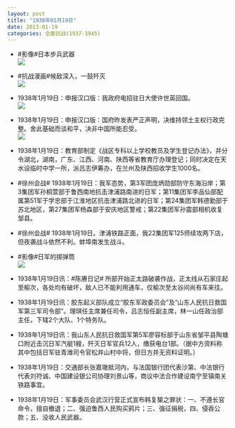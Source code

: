 ```yaml
---
layout: post
title: "1938年01月19日"
date: 2013-01-19
categories: 全面抗战(1937-1945)
---
```


<meta name="referrer" content="no-referrer" />

- #影像#日本步兵武器 <br/><img src="https://ww3.sinaimg.cn/large/aca367d8jw1e0z807mfflj.jpg" />

- #抗战漫画#候敌深入，一鼓歼灭 <br/><img src="https://ww3.sinaimg.cn/large/aca367d8jw1e0z69sqquzj.jpg" />

- 1938年1月19日：申报汉口版：我政府电招驻日大使许世英回国。 <br/><img src="https://ww4.sinaimg.cn/large/aca367d8jw1e0z6506hadj.jpg" />

- 1938年1月19日：申报汉口版：国府昨发表严正声明，决维持领土主权行政完整。舍此基础而谈和平，决非中国所能忍受。 <br/><img src="https://ww1.sinaimg.cn/large/aca367d8jw1e0z62rhay6j.jpg" />

- 1938年1月19日：教育部制定《战区专科以上学校教员及学生登记办法》，并分令湖北，湖南，广东、江西、河南、陕西等省教育厅办理登记；同时决定在天水设临时中学一所，派吕志伊筹办，在兰州及陕西招收学生1000名。 

- #徐州会战# 1938年1月19日：我军态势，第3军团庞炳勋部防守东海沿岸；第3集团军孙桐萱部于鲁西南地抗击津浦路南进的日军；第11集团军李品仙部配属第51军于学忠部于江淮地区抗击津浦路北进的日军；第24集团军韩德勤部于苏北地区，第27集团军杨森部于安庆地区警戒；第22集团军孙震部相机收复邹县。 

- #徐州会战# 1938年1月19日。津浦铁路正面，我22集团军125师续攻两下店，但夜袭战斗依然不利。蚌埠南发生战斗。 

- #影像#日军的掷弹筒 <br/><img src="https://ww4.sinaimg.cn/large/aca367d8jw1e0yxlrspxkj.jpg" />

- 1938年1月19日讯：#陈赓日记# 所部开始正太路破袭作战，正太线从石家庄起至榆次，各处均有破坏，敌人已不能利用通车，仅榆次至太谷间尚有车来往。 

- 1938年1月19日讯：胶东起义部队成立“胶东军政委员会”及“山东人民抗日救国军第三军司令部”。理琪任主席兼任司令，吕志恒任副主席，林一山任政治部主任，下辖2个大队、1个特务队。 

- 1938年1月19日讯：我山东人民抗日救国军第5军廖容标部于山东省邹平县陶塘口附近击沉日军汽艇1艘，歼灭日军官兵12人，缴获电台1部。（据中方资料称其中包括日军驻青潍司令官松井山村中将，但日方并无资料证明。） 

- 1938年1月19日：交通部长张嘉璈抵河内，与法国银行团代表沙第、中法银行代表刘符诚、中国建设银公司协理刘景山等，商议中法合作建设南宁至镇南关铁路事宜。 

- 1938年1月19日：军事委员会武汉行营正式宣布韩复榘之罪状：一、不遵长官命令，擅自撤退；二、强迫鲁西人民购买鸦片；三、强征捐税，四、侵吞公款；五、没收人民武器。 

